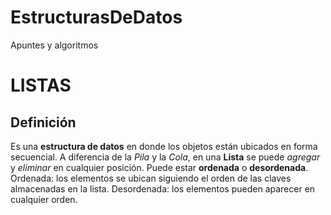 # EstructurasDeDatos
Apuntes y algoritmos

# LISTAS
  ## Definición
  Es una **estructura de datos** en donde los objetos están ubicados en forma secuencial. A diferencia de la *Pila*  y la *Cola*, en una **Lista** se puede *agregar* y *eliminar* en cualquier posición. 
  Puede estar **ordenada**  o **desordenada**. 
    Ordenada: los elementos se ubican siguiendo el orden de las claves almacenadas en la lista.
    Desordenada:  los elementos pueden aparecer en cualquier orden.


